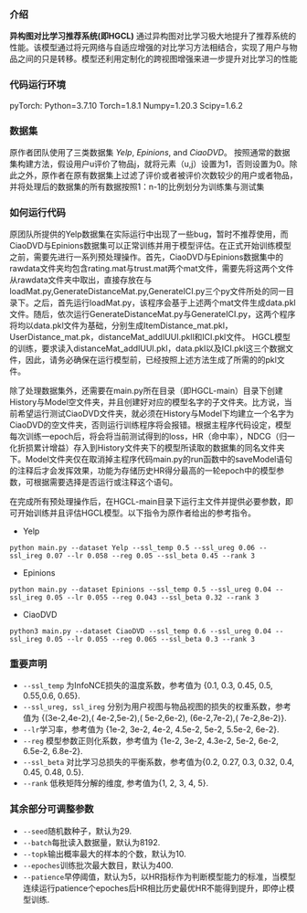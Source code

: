 


### 介绍 
**异构图对比学习推荐系统(即HGCL)** 通过异构图对比学习极大地提升了推荐系统的性能。该模型通过将元网络与自适应增强的对比学习方法相结合，实现了用户与物品之间的只是转移。模型还利用定制化的跨视图增强来进一步提升对比学习的性能

### 代码运行环境 
pyTorch:
	Python=3.7.10
	Torch=1.8.1
	Numpy=1.20.3
	Scipy=1.6.2
### 数据集
原作者团队使用了三类数据集 *Yelp*, *Epinions*, and *CiaoDVD*。 按照通常的数据集构建方法，假设用户u评价了物品j，就将元素（u,j）设置为1，否则设置为0。除此之外，原作者在原有数据集上过滤了评价或者被评价次数较少的用户或者物品，并将处理后的数据集的所有数据按照1：n-1的比例划分为训练集与测试集


### 如何运行代码
原团队所提供的Yelp数据集在实际运行中出现了一些bug，暂时不推荐使用，而CiaoDVD与Epinions数据集可以正常训练并用于模型评估。在正式开始训练模型之前，需要先进行一系列预处理操作。首先，CiaoDVD与Epinions数据集中的rawdata文件夹均包含rating.mat与trust.mat两个mat文件，需要先将这两个文件从rawdata文件夹中取出，直接存放在与loadMat.py,GenerateDistanceMat.py,GenerateICI.py三个py文件所处的同一目录下。之后，首先运行loadMat.py，该程序会基于上述两个mat文件生成data.pkl文件。随后，依次运行GenerateDistanceMat.py与GenerateICI.py，这两个程序将均以data.pkl文件为基础，分别生成ItemDistance_mat.pkl，UserDistance_mat.pk，distanceMat_addIUUI.pkll和ICI.pkl文件。
HGCL模型的训练，要求读入distanceMat_addIUUI.pkl，data.pkl以及ICI.pkl这三个数据文件，因此，请务必确保在运行模型前，已经按照上述方法生成了所需的的pkl文件。

除了处理数据集外，还需要在main.py所在目录（即HGCL-main）目录下创建History与Model空文件夹，并且创建好对应的模型名字的子文件夹。比方说，当前希望运行测试CiaoDVD文件夹，就必须在History与Model下均建立一个名字为CiaoDVD的空文件夹，否则运行训练程序将会报错。根据主程序代码设定，模型每次训练一epoch后，将会将当前测试得到的loss，HR（命中率），NDCG（归一化折损累计增益）存入到History文件夹下的模型所读取的数据集的同名文件夹下。Model文件夹仅在取消掉主程序代码main.py的run函数中的saveModel语句的注释后才会发挥效果，功能为存储历史HR得分最高的一轮epoch中的模型参数，可根据需要选择是否运行或注释这个语句。

在完成所有预处理操作后，在HGCL-main目录下运行主文件并提供必要参数，即可开始训练并且评估HGCL模型。以下指令为原作者给出的参考指令。
* Yelp
```
python main.py --dataset Yelp --ssl_temp 0.5 --ssl_ureg 0.06 --ssl_ireg 0.07 --lr 0.058 --reg 0.05 --ssl_beta 0.45 --rank 3
```
* Epinions
```
python main.py --dataset Epinions --ssl_temp 0.5 --ssl_ureg 0.04 --ssl_ireg 0.05 --lr 0.055 --reg 0.043 --ssl_beta 0.32 --rank 3
```
* CiaoDVD
```
python3 main.py --dataset CiaoDVD --ssl_temp 0.6 --ssl_ureg 0.04 --ssl_ireg 0.05 --lr 0.055 --reg 0.065 --ssl_beta 0.3 --rank 3
```


### 重要声明
* `--ssl_temp` 为InfoNCE损失的温度系数，参考值为 {0.1, 0.3, 0.45, 0.5, 0.55,0.6, 0.65}.
* `--ssl_ureg, ssl_ireg` 分别为用户视图与物品视图的损失的权重系数，参考值为
{(3e-2,4e-2),( 4e-2,5e-2),( 5e-2,6e-2), (6e-2,7e-2),( 7e-2,8e-2)}.
* `--lr`学习率，参考值为
{1e-2, 3e-2, 4e-2, 4.5e-2, 5e-2, 5.5e-2, 6e-2}.
* `--reg` 模型参数正则化系数，参考值为 {1e-2, 3e-2, 4.3e-2, 5e-2, 6e-2, 6.5e-2, 6.8e-2}.
* `--ssl_beta` 对比学习总损失的平衡系数，参考值为{0.2, 0.27, 0.3, 0.32, 0.4, 0.45, 0.48, 0.5}.
* `--rank` 低秩矩阵分解的维度, 参考值为{1, 2, 3, 4, 5}.
### 其余部分可调整参数
* `--seed`随机数种子，默认为29.
* `--batch`每批读入数据量，默认为8192.
* `--topk`输出概率最大的样本的个数，默认为10.
* `--epoches`训练批次最大数目，默认为400.
* `--patience`早停阈值，默认为5，以HR指标作为判断模型能力的标准，当模型连续运行patience个epoches后HR相比历史最优HR不能得到提升，即停止模型训练.


